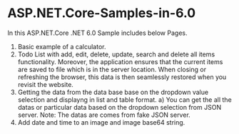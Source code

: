 # ASP.NET.Core-Samples-in-6.0
In this ASP.NET.Core .NET 6.0 Sample includes below Pages.

1) Basic example of a calculator.
2) Todo List with add, edit, delete, update, search and delete all items functionality. Moreover, the application ensures that the current items are saved to file which is in the server location. When closing or refreshing the browser, this data is then seamlessly restored when you revisit the website.
3) Getting the data from the data base base on the dropdown value selection and displayng in list and table format.
    a) You can get the all the datas or particular data based on the dropdown selection from JSON server.
    Note: The datas are comes from fake JSON server.
4) Add date and time to an image and image base64 string. 
